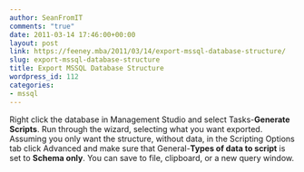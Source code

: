 ```yaml
---
author: SeanFromIT
comments: "true"
date: 2011-03-14 17:46:00+00:00
layout: post
link: https://feeney.mba/2011/03/14/export-mssql-database-structure/
slug: export-mssql-database-structure
title: Export MSSQL Database Structure
wordpress_id: 112
categories:
- mssql
---
```


Right click the database in Management Studio and select Tasks-**Generate Scripts**. Run through the wizard, selecting what you want exported. Assuming you only want the structure, without data, in the Scripting Options tab click Advanced and make sure that General-**Types of data to script** is set to **Schema only**. You can save to file, clipboard, or a new query window.
